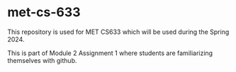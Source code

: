 # met-cs-633
This repository is used for MET CS633 which will be used during the Spring 2024. 

This is part of Module 2 Assignment 1 where students are familiarizing themselves with github. 
